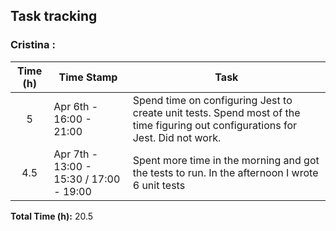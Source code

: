 ## Task tracking

### Cristina :

| Time (h) | Time Stamp               | Task                                                                                                      |
| :------: | ------------------------ | --------------------------------------------------------------------------------------------------------- |
|   5    | Apr 6th - 16:00 - 21:00| Spend time on configuring Jest to create unit tests. Spend most of the time figuring out configurations for Jest. Did not work.|
|   4.5  | Apr 7th - 13:00 - 15:30 / 17:00 - 19:00 | Spent more time in the morning and got the tests to run. In the afternoon I wrote 6 unit tests|


**Total Time (h):** 20.5
